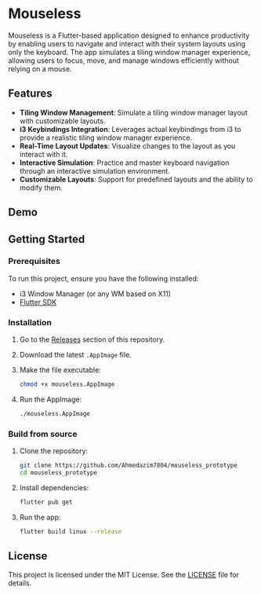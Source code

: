 # Mouseless

Mouseless is a Flutter-based application designed to enhance productivity by enabling users to navigate and interact with their system layouts using only the keyboard. The app simulates a tiling window manager experience, allowing users to focus, move, and manage windows efficiently without relying on a mouse.

## Features

- **Tiling Window Management**: Simulate a tiling window manager layout with customizable layouts.
- **i3 Keybindings Integration**: Leverages actual keybindings from i3 to provide a realistic tiling window manager experience.
- **Real-Time Layout Updates**: Visualize changes to the layout as you interact with it.
- **Interactive Simulation**: Practice and master keyboard navigation through an interactive simulation environment.
- **Customizable Layouts**: Support for predefined layouts and the ability to modify them.

## Demo

## Getting Started

### Prerequisites

To run this project, ensure you have the following installed:

- i3 Window Manager (or any WM based on X11)
- [Flutter SDK](https://docs.flutter.dev/get-started/install)

### Installation

1. Go to the [Releases](https://github.com/Ahmedazim7804/mouseless_prototype) section of this repository.

2. Download the latest `.AppImage` file.

3. Make the file executable:

   ```bash
   chmod +x mouseless.AppImage
   ```

4. Run the AppImage:
   ```bash
   ./mouseless.AppImage
   ```

### Build from source

1. Clone the repository:

   ```bash
   git clone https://github.com/Ahmedazim7804/mouseless_prototype
   cd mouseless_prototype
   ```

2. Install dependencies:

   ```bash
   flutter pub get
   ```

3. Run the app:
   ```bash
   flutter build linux --release
   ```

## License

This project is licensed under the MIT License. See the [LICENSE](LICENSE) file for details.

